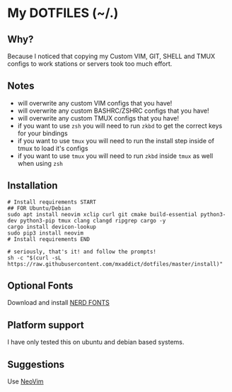 My DOTFILES (~/.)
===

Why?
---
Because I noticed that copying my Custom VIM, GIT, SHELL and TMUX configs to
work stations or servers took too much effort.

Notes
---
- will overwrite any custom VIM configs that you have!
- will overwrite any custom BASHRC/ZSHRC configs that you have!
- will overwrite any custom TMUX configs that you have!
- if you want to use `zsh` you will need to run `zkbd` to get the correct keys for your bindings
- if you want to use `tmux` you will need to run the install step inside of tmux to load it's configs
- if you want to use `tmux` you will need to run `zkbd` inside `tmux` as well when using `zsh`

Installation
---
```shell
# Install requirements START
## FOR Ubuntu/Debian
sudo apt install neovim xclip curl git cmake build-essential python3-dev python3-pip tmux clang clangd ripgrep cargo -y
cargo install devicon-lookup
sudo pip3 install neovim
# Install requirements END

# seriously, that's it! and follow the prompts!
sh -c "$(curl -sL https://raw.githubusercontent.com/mxaddict/dotfiles/master/install)"
```

Optional Fonts
---
Download and install [NERD FONTS](https://github.com/ryanoasis/nerd-fonts)

Platform support
---
I have only tested this on ubuntu and debian based systems.

Suggestions
---
Use [NeoVim](https://neovim.io/)
